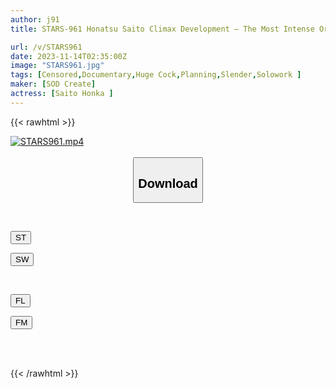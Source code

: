 ```yaml
---
author: j91
title: STARS-961 Honatsu Saito Climax Development – The Most Intense Orgasm In Jibun’s History While Shaking Her Petite And Sensitive Body! Big Cock Climax [Nuku With Overwhelming 4k Video! ]

url: /v/STARS961
date: 2023-11-14T02:35:00Z
image: "STARS961.jpg"
tags: [Censored,Documentary,Huge Cock,Planning,Slender,Solowork ]
maker: [SOD Create]
actress: [Saito Honka ]
---
```



{{< rawhtml >}}

<div class="video" data-videoid="KApb6m6LX0tgKd">
    <a href="javascript:;">
        <img src="/v/STARS961/STARS961.jpg" width="WIDTH" height="HEIGHT" alt="STARS961.mp4" loading="lazy">
    </a>
</div>

<script type="text/javascript" src="https://j91.asia/asset/on-demand-st.js"></script>

<br>
  <link rel="stylesheet" href="https://j91.asia/asset/bs5.css">
  
  <center>
  <button class="btn btn-primary" type="button" data-bs-toggle="collapse" data-bs-target=".multi-collapse" aria-expanded="false" aria-controls="multiCollapseExample1 multiCollapseExample2"><h2>Download</h2></button></center>
</p>
<div class="row">
  <div class="col">
    <div class="collapse multi-collapse" id="multiCollapseExample1">
      <div class="card card-body">
	      	      <br>
<div class="buttons">  
<p><a href="https://streamtape.to/v/KApb6m6LX0tgKd" target="_blank"><button class="btn-hover color-3"><i class="fa fa-download"></i> ST</button></a></p>
<p><a href="https://sfastwish.com/kc9y6ahgkyn2" target="_blank"><button class="btn-hover color-2"><i class="fa fa-download"></i> SW</button></a></p></div>
    </div>
  </div>
</div>
  <div class="col">
    <div class="collapse multi-collapse" id="multiCollapseExample2">
      <div class="card card-body">
	      <br>
<div class="buttons">
<p><a href="https://filelions.online/f/c32fjpvs0hj0" target="_blank"><button class="btn-hover color-9"><i class="fa fa-download"></i> FL</button></a></p>
<p><a href="https://filemoon.sx/d/ravq89okzv8s" target="_blank"><button class="btn-hover color-8"><i class="fa fa-download"></i> FM</button></a></p></div>
<br><br>
      </div>
    </div>
  </div>
</div>

{{< /rawhtml >}}
